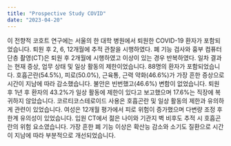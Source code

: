 ```yaml
---
title: "Prospective Study COVID"
date: "2023-04-20"
---
```

이 전향적 코호트 연구에는 서울의 한 대학 병원에서 퇴원한 COVID-19 환자가 포함되었습니다. 퇴원 후 2, 6, 12개월에 추적 관찰을 시행하였다. 폐 기능 검사와 흉부 컴퓨터 단층 촬영(CT)은 퇴원 후 2개월에 시행하였고 이상이 있는 경우 반복하였다. 일차 결과는 현재 증상, 업무 상태 및 일상 활동의 제한이었습니다. 88명의 환자가 포함되었습니다. 호흡곤란(54.5%), 피로(50.0%), 근육통, 근력 약화(46.6%)가 가장 흔한 증상으로 시간이 지남에 따라 감소했습니다. 불안은 빈번했고(46.6%) 변함이 없었습니다. 퇴원 후 1년 후 환자의 43.2%가 일상 활동에 제한이 있다고 보고했으며 17.6%는 직장에 복귀하지 않았습니다. 코르티코스테로이드 사용은 호흡곤란 및 일상 활동의 제한과 유의하게 관련이 있었습니다. 여성은 12개월 평가에서 피로 위험이 증가했으며 다변량 조정 후 한계 유의성이 있었습니다. 입원 CT에서 젊은 나이와 기관지 벽 비후도 추적 시 호흡곤란의 위험 요소였습니다. 가장 흔한 폐 기능 이상은 확산능 감소와 소기도 질환으로 시간이 지남에 따라 부분적으로 개선되었습니다.